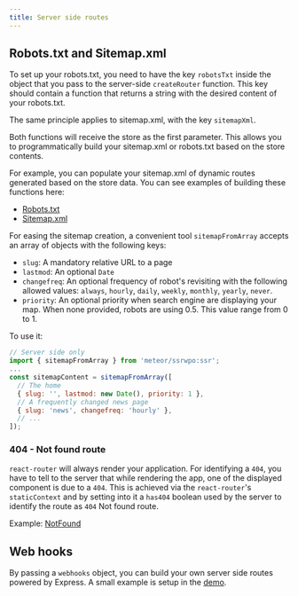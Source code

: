 ```yaml
---
title: Server side routes
---
```


## Robots.txt and Sitemap.xml

To set up your robots.txt, you need to have the key `robotsTxt` inside the object
that you pass to the server-side `createRouter` function. This key should contain
a function that returns a string with the desired content of your robots.txt.

The same principle applies to sitemap.xml, with the key `sitemapXml`.

Both functions will receive the store as the first parameter. This allows you to
programmatically build your sitemap.xml or robots.txt based on the store contents.  

For example, you can populate your sitemap.xml of dynamic routes generated based
on the store data. You can see examples of building these functions here:  
* [Robots.txt](https://github.com/ssr-server/ssr/blob/master/demo/server/robotsTxt.js "Robots.txt builder")  
* [Sitemap.xml](https://github.com/ssr-server/ssr/blob/master/demo/server/sitemapXml.js "Sitemap.xml builder")

For easing the sitemap creation, a convenient tool `sitemapFromArray` accepts an array
of objects with the following keys:

* `slug`: A mandatory relative URL to a page
* `lastmod`: An optional `Date`
* `changefreq`: An optional frequency of robot's revisiting with the following allowed values:
  `always`, `hourly`, `daily`, `weekly`, `monthly`, `yearly`, `never`.
* `priority`: An optional priority when search engine are displaying your map.
  When none provided, robots are using 0.5. This value range from 0 to 1.

To use it:
```js
// Server side only
import { sitemapFromArray } from 'meteor/ssrwpo:ssr';
...
const sitemapContent = sitemapFromArray([
  // The home
  { slug: '', lastmod: new Date(), priority: 1 },
  // A frequently changed news page
  { slug: 'news', changefreq: 'hourly' },
  // ...
]);
```


### 404 - Not found route
`react-router` will always render your application. For identifying a `404`, you
have to tell to the server that while rendering the app, one of the displayed
component is due to a `404`. This is achieved via the `react-router`'s `staticContext`
and by setting into it a `has404` boolean used by the server to identify the route
as `404` Not found route.

Example: [NotFound](https://github.com/ssr-server/ssr/blob/master/demo/imports/routes/NotFound.jsx)

## Web hooks

By passing a `webhooks` object, you can build your own server side routes powered
by Express. A small example is setup in the [demo](https://github.com/ssr-server/ssr/blob/master/demo/server/webhooks.js).
